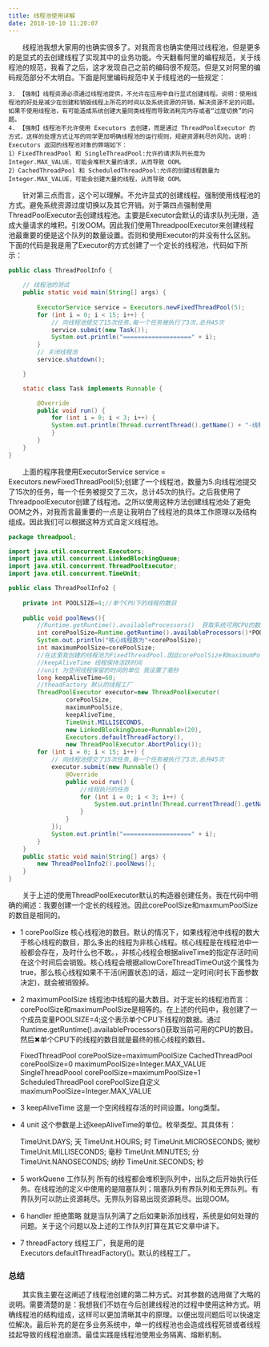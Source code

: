 ```yaml
---
title: 线程池使用详解
date: 2018-10-10 11:20:07
---
```

&emsp;&emsp;线程池我想大家用的也确实很多了。对我而言也确实使用过线程池，但是更多的是显式的去创建线程了实现其中的业务功能。今天翻看阿里的编程规范，关于线程池的规范，我看了之后，这才发现自己之前的编码很不规范。但是又对阿里的编码规范部分不太明白。下面是阿里编码规范中关于线程池的一些规定：

    3. 【强制】线程资源必须通过线程池提供，不允许在应用中自行显式创建线程。说明：使用线程池的好处是减少在创建和销毁线程上所花的时间以及系统资源的开销，解决资源不足的问题。如果不使用线程池，有可能造成系统创建大量同类线程而导致消耗完内存或者“过度切换”的问题。
    4. 【强制】线程池不允许使用 Executors 去创建，而是通过 ThreadPoolExecutor 的方式，这样的处理方式让写的同学更加明确线程池的运行规则，规避资源耗尽的风险。说明：Executors 返回的线程池对象的弊端如下：
    1）FixedThreadPool 和 SingleThreadPool:允许的请求队列长度为 Integer.MAX_VALUE，可能会堆积大量的请求，从而导致 OOM。
    2）CachedThreadPool 和 ScheduledThreadPool:允许的创建线程数量为 Integer.MAX_VALUE，可能会创建大量的线程，从而导致 OOM。
&emsp;&emsp;针对第三点而言，这个可以理解。不允许显式的创建线程。强制使用线程池的方式。避免系统资源过度切换以及其它开销。对于第四点强制使用ThreadPoolExecutor去创建线程池。主要是Executor会默认的请求队列无限，造成大量请求的堆积。引发OOM。因此我们使用ThreadpoolExecutor来创建线程池最重要的便是这个队列的数量设置。否则和使用Executor的并没有什么区别。下面的代码是我是用了Executor的方式创建了一个定长的线程池，代码如下所示：

```java
public class ThreadPoolInfo {
	
	// 线程池的测试
	public static void main(String[] args) {
		
		ExecutorService service = Executors.newFixedThreadPool(5);
		for (int i = 0; i < 15; i++) {
			// 向线程池提交了15次任务,每一个任务被执行了3次.总共45次
			service.submit(new Task());
			System.out.println("===================" + i);
		}
		// 关闭线程池
		service.shutdown();

	}

	static class Task implements Runnable {

		@Override
		public void run() {
			for (int i = 0; i < 3; i++) {
			System.out.println(Thread.currentThread().getName() + "-线程被调用啦");
			}
		}
	}
}
```
&emsp;&emsp;上面的程序我使用ExecutorService service = Executors.newFixedThreadPool(5);创建了一个线程池，数量为5.向线程池提交了15次的任务，每一个任务被提交了三次，总计45次的执行。之后我使用了ThreadpoolExecutor创建了线程池。之所以使用这种方法创建线程池处了避免OOM之外，对我而言最重要的一点是让我明白了线程池的具体工作原理以及结构组成。因此我们可以根据这种方式自定义线程池。
```java
package threadpool;

import java.util.concurrent.Executors;
import java.util.concurrent.LinkedBlockingQueue;
import java.util.concurrent.ThreadPoolExecutor;
import java.util.concurrent.TimeUnit;

public class ThreadPoolInfo2 {
	
	private int POOLSIZE=4;//单个CPU下的线程的数目
	
	public void poolNews(){
		//Runtime.getRuntime().availableProcessors()  获取系统可用CPU的数目
		int corePoolSize=Runtime.getRuntime().availableProcessors()*POOLSIZE;
		System.out.println("核心线程数为"+corePoolSize);
		int maximumPoolSize=corePoolSize;
		//在这里我创建的线程池为FixedThreadPool.因此corePoolSize和maximumPoolSize的值应该相同
		//keepAliveTime 线程保持活跃时间 
		//unit 为空闲线程保留的时间的单位 我设置了毫秒
		long keepAliveTime=60;
		//theadFactory 默认的线程工厂
		ThreadPoolExecutor executor=new ThreadPoolExecutor(
				corePoolSize, 
				maximumPoolSize, 
				keepAliveTime, 
				TimeUnit.MILLISECONDS, 
				new LinkedBlockingQueue<Runnable>(20), 
				Executors.defaultThreadFactory(), 
				new ThreadPoolExecutor.AbortPolicy());
		for (int i = 0; i < 15; i++) {
			// 向线程池提交了15次任务,每一个任务被执行了3次.总共45次
			executor.submit(new Runnable() {
				@Override
				public void run() {
					//线程执行的任务
					for (int i = 0; i < 3; i++) {
						System.out.println(Thread.currentThread().getName() + "-线程被调用啦");
					}
				}
			});
			System.out.println("===================" + i);
		}		
	}
	public static void main(String[] args) {
		new ThreadPoolInfo2().poolNews();
	}
}

```

&emsp;&emsp;关于上述的使用ThreadPoolExecutor默认的构造器创建任务。我在代码中明确的阐述：我要创建一个定长的线程池。因此corePoolSize和maxmumPoolSize的数目是相同的。
* 1 corePoolSize 核心线程池的数目。默认的情况下，如果线程池中线程的数大于核心线程的数目，那么多出的线程为非核心线程。核心线程是在线程池中一般都会存在，及时什么也不敢。，非核心线程会根据aliveTime的指定存活时间在这个时间后会销毁。核心线程会根据allowCoreThreadTimeOut这个属性为true，那么核心线程如果不干活(闲置状态)的话，超过一定时间(时长下面参数决定)，就会被销毁掉。
*  2 maximumPoolSize 线程池中线程的最大数目。对于定长的线程池而言：corePoolSize和maximumPoolSize是相等的。在上述的代码中，我创建了一个成员变量POOLSIZE=4;这个表示单个CPU下线程的数据。通过Runtime.getRuntime().availableProcessors()获取当前可用的CPU的数目。然后✖单个CPU下的线程的数目就是最终的核心线程的数目。


    FixedThreadPool    corePoolSize=maximumPoolSize 
    CachedThreadPool   corePoolSize=0 maximumPoolSize=Integer.MAX_VALUE
    SingleThreadPoool corePoolSize=maximumPoolSize=1 
    ScheduledThreadPool corePoolSize自定义  maximumPoolSize=Integer.MAX_VALUE
* 3 keepAliveTime 这是一个空闲线程存活的时间设置。long类型。
* 4 unit 这个参数是上述keepAliveTime的单位。枚举类型。其具体有：

    TimeUnit.DAYS;               天
    TimeUnit.HOURS;              时
    TimeUnit.MICROSECONDS;       微秒
    TimeUnit.MILLISECONDS;       毫秒
    TimeUnit.MINUTES;            分
    TimeUnit.NANOSECONDS;        纳秒
    TimeUnit.SECONDS;            秒
* 5 workQuene 工作队列 所有的线程都会堆积到队列中，出队之后开始执行任务。在线程池的定义中使用的是阻塞队列；阻塞队列有界队列和无界队列。有界队列可以防止资源耗尽。无界队列容易出现资源耗尽。出现OOM。
* 6 handler 拒绝策略 就是当队列满了之后如果新添加线程，系统是如何处理的问题。关于这个问题以及上述的工作队列打算在其它文章中讲下。
* 7 threadFactory 线程工厂，我是用的是Executors.defaultThreadFactory()。默认的线程工厂。

### 总结

&emsp;&emsp;其实我主要在这阐述了线程池创建的第二种方式。对其参数的选用做了大略的说明。需要清楚的是：我想我们不妨在今后创建线程池的过程中使用这种方式。明确线程池的结构组成，这样可以更加清晰其中的原理。以便出现问题后可以快速定位解决。最后补充的是在多业务系统中，单一的线程池也会造成线程死锁或者线程挂起导致的线程池崩溃。最佳实践是线程池使用业务隔离、熔断机制。

